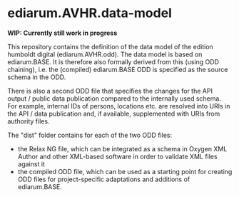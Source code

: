 # ediarum.AVHR.data-model

**WIP: Currently still work in progress**

This repository contains the definition of the data model of the edition humboldt digital (ediarum.AVHR.odd). The data model is based on ediarum.BASE. It is therefore also formally derived from this (using ODD chaining), i.e. the (compiled) ediarum.BASE ODD is specified as the source schema in the ODD. 

There is also a second ODD file that specifies the changes for the API output / public data publication compared to the internally used schema. For example, internal IDs of persons, locations etc. are resolved into URIs in the API / data publication and, if available, supplemented with URIs from authority files.

The "dist" folder contains for each of the two ODD files:
* the Relax NG file, which can be integrated as a schema in Oxygen XML Author and other XML-based software in order to validate XML files against it
* the compiled ODD file, which can be used as a starting point for creating ODD files for project-specific adaptations and additions of ediarum.BASE.
